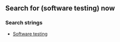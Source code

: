 ## Search for (software testing) now


### Search strings

- [Software testing](../tokens/software_testing_search_string.md)